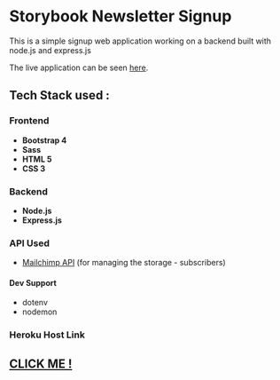 # Storybook Newsletter Signup
This is a simple signup web application working on a backend built with node.js and express.js

The live application can be seen [here](https://storybook-newsletter-signup.herokuapp.com/).

## Tech Stack used :
### Frontend
* **Bootstrap 4**
* **Sass**
* **HTML 5**
* **CSS 3** 
  
### Backend
* **Node.js**
* **Express.js**

### API Used 
* [Mailchimp API](https://mailchimp.com/) (for managing the storage - subscribers)
  
#### Dev Support
* dotenv
* nodemon 

### Heroku Host Link
## [CLICK ME !](https://storybook-newsletter-signup.herokuapp.com/)
